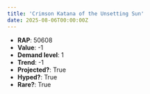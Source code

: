```yaml
---
title: 'Crimson Katana of the Unsetting Sun'
date: 2025-08-06T00:00:00Z
---
```

- **RAP**: 50608
- **Value**: -1
- **Demand level**: 1
- **Trend**: -1
- **Projected?**: True
- **Hyped?**: True
- **Rare?**: True
